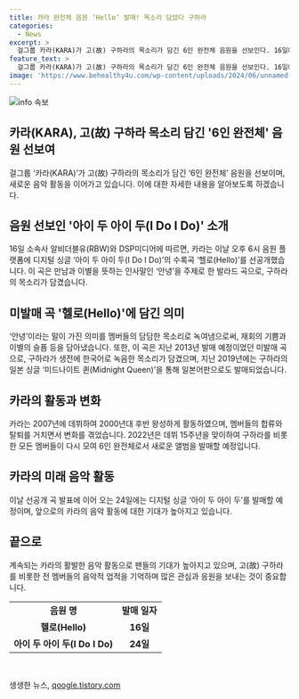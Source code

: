 ```yaml
---
title: 카라 완전체 음원 ‘Hello’ 발매! 목소리 담았다 구하라
categories:
  - News
excerpt: >
  걸그룹 카라(KARA)가 고(故) 구하라의 목소리가 담긴 6인 완전체 음원을 선보인다. 16일에는 디지털 싱글 아이 두 아이 두의 수록곡 헬로를 선공개한다. 이 발라드 곡은 안녕이라는 말이 가진 의미를 멤버들의 담담한 목소리로 녹여냈으며, 구하라가 생전에 한국어로 녹음한 목소리가 담겼다. 이 곡은 2019년 일본어로 발매된 곡을 한국어로 다시 녹음한 것으로, 15주년을 맞아 5인조로 활동 중인 카라의 음악성과 감성을 만나볼 수 있다.
feature_text: >
  걸그룹 카라(KARA)가 고(故) 구하라의 목소리가 담긴 6인 완전체 음원을 선보인다. 16일에는 디지털 싱글 아이 두 아이 두의 수록곡 헬로를 선공개한다. 이 발라드 곡은 안녕이라는 말이 가진 의미를 멤버들의 담담한 목소리로 녹여냈으며, 구하라가 생전에 한국어로 녹음한 목소리가 담겼다. 이 곡은 2019년 일본어로 발매된 곡을 한국어로 다시 녹음한 것으로, 15주년을 맞아 5인조로 활동 중인 카라의 음악성과 감성을 만나볼 수 있다.
image: 'https://www.behealthy4u.com/wp-content/uploads/2024/06/unnamed-file.png'
---
```


<p><img src="https://www.behealthy4u.com/wp-content/uploads/2024/06/unnamed-file.png" alt="info 속보" /></p>

<h2 data-ke-size="size26">카라(KARA), 고(故) 구하라 목소리 담긴 '6인 완전체' 음원 선보여</h2>

<p data-ke-size="size16">걸그룹 ‘카라(KARA)’가 고(故) 구하라의 목소리가 담긴 ‘6인 완전체’ 음원을 선보이며, 새로운 음악 활동을 이어가고 있습니다. 이에 대한 자세한 내용을 알아보도록 하겠습니다.</p>

<h2 data-ke-size="size24">음원 선보인 '아이 두 아이 두(I Do I Do)' 소개</h2>

<p data-ke-size="size16">16일 소속사 알비더블유(RBW)와 DSP미디어에 따르면, 카라는 이날 오후 6시 음원 플랫폼에 디지털 싱글 ‘아이 두 아이 두(I Do I Do)’의 수록곡 ‘헬로(Hello)’를 선공개했습니다. 이 곡은 만남과 이별을 뜻하는 인사말인 ‘안녕’을 주제로 한 발라드 곡으로, 구하라의 목소리가 담겼습니다.</p>

<h2 data-ke-size="size24">미발매 곡 '헬로(Hello)'에 담긴 의미</h2>

<p data-ke-size="size16">‘안녕’이라는 말이 가진 의미를 멤버들의 담담한 목소리로 녹여냄으로써, 재회의 기쁨과 이별의 슬픔 등을 담아냈습니다. 또한, 이 곡은 지난 2013년 발매 예정이었던 미발매 곡으로, 구하라가 생전에 한국어로 녹음한 목소리가 담겼으며, 지난 2019년에는 구하라의 일본 싱글 ‘미드나이트 퀸(Midnight Queen)’을 통해 일본어판으로도 발매되었습니다. </p>

<h2 data-ke-size="size24">카라의 활동과 변화</h2>

<p data-ke-size="size16">카라는 2007년에 데뷔하여 2000년대 후반 왕성하게 활동하였으며, 멤버들의 합류와 탈퇴를 거치면서 변화를 겪었습니다. 2022년은 데뷔 15주년을 맞이하여 구하라를 비롯한 모든 멤버들이 다시 모여 6인 완전체로서 새로운 앨범을 발매할 예정입니다.</p>

<h2 data-ke-size="size24">카라의 미래 음악 활동</h2>

<p data-ke-size="size16">이날 선공개 곡 발표에 이어 오는 24일에는 디지털 싱글 ‘아이 두 아이 두’를 발매할 예정이며, 앞으로의 카라의 음악 활동에 대한 기대가 높아지고 있습니다.</p>

<h2 data-ke-size="size24">끝으로</h2>

<p data-ke-size="size16">계속되는 카라의 활발한 음악 활동으로 팬들의 기대가 높아지고 있으며, 고(故) 구하라를 비롯한 전 멤버들의 음악적 업적을 기억하며 많은 관심과 응원을 보내는 것이 중요합니다.</p>

<table>
  <tr>
    <td style="text-align: center; height: 17px;"><b>음원 명</b></td>
    <td style="text-align: center; height: 17px;"><b>발매 일자</b></td>
  </tr>
  <tr>
    <td style="text-align: center; height: 17px;"><b>헬로(Hello)</b></td>
    <td style="text-align: center; height: 17px;"><b>16일</b></td>
  </tr>
  <tr>
    <td style="text-align: center; height: 17px;"><b>아이 두 아이 두(I Do I Do)</b></td>
    <td style="text-align: center; height: 17px;"><b>24일</b></td>
  </tr>
</table>

<p data-ke-size="size16">&nbsp;</p>
생생한 뉴스, <a href="https://qoogle.tistory.com" rel="dofollow">qoogle.tistory.com</a>


